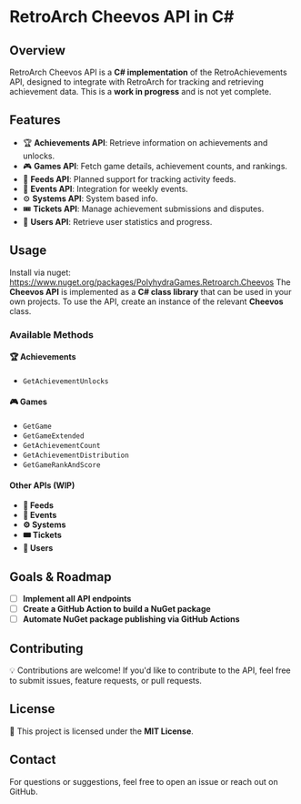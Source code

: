 # RetroArch Cheevos API in C#

## Overview
RetroArch Cheevos API is a **C# implementation** of the RetroAchievements API, designed to integrate with RetroArch for tracking and retrieving achievement data. This is a **work in progress** and is not yet complete.

## Features
- 🏆 **Achievements API**: Retrieve information on achievements and unlocks.
- 🎮 **Games API**: Fetch game details, achievement counts, and rankings.
- 📡 **Feeds API**: Planned support for tracking activity feeds.
- 📝 **Events API**: Integration for weekly events.
- ⚙️ **Systems API**: System based info.
- 🎟️ **Tickets API**: Manage achievement submissions and disputes.
- 👤 **Users API**: Retrieve user statistics and progress.

## Usage
Install via nuget: https://www.nuget.org/packages/PolyhydraGames.Retroarch.Cheevos
The **Cheevos API** is implemented as a **C# class library** that can be used in your own projects.
To use the API, create an instance of the relevant **Cheevos** class.

### Available Methods
#### 🏆 Achievements
- `GetAchievementUnlocks`

#### 🎮 Games
- `GetGame`
- `GetGameExtended`
- `GetAchievementCount`
- `GetAchievementDistribution`
- `GetGameRankAndScore`

#### Other APIs (WIP)
- **📡 Feeds**
- **📝 Events**
- **⚙️ Systems**
- **🎟️ Tickets**
- **👤 Users**

## Goals & Roadmap
- [ ] **Implement all API endpoints**
- [ ] **Create a GitHub Action to build a NuGet package**
- [ ] **Automate NuGet package publishing via GitHub Actions**

## Contributing
💡 Contributions are welcome! If you'd like to contribute to the API, feel free to submit issues, feature requests, or pull requests.

## License
📜 This project is licensed under the **MIT License**.

## Contact
For questions or suggestions, feel free to open an issue or reach out on GitHub.
